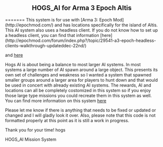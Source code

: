 <h2 align="center"> HOGS_AI for Arma 3 Epoch Altis</h2>
=======
This system is for use with [Arma 3: Epoch Mod] (http://epochmod.com/) and has locations specifically for
the island of Altis. This AI system also uses a headless client. If you do not know how to set up a headless 
client, you can find that information
[here](http://epochmod.com/forum/index.php?/topic/29541-a3-epoch-headless-clients-walkthrough-updateddec-22nd/)

and [here](https://github.com/hogscraper/A3_EPOCH_Headless_Client)

Hogs AI is about being a balance to most larger AI systems. In most systems a large number of AI spawn
around a large object. This presents its own set of challenges and weakness so I wanted a system that
spawned smaller groups around a larger area for players to hunt down and that would be used in concert
with already existing AI systems. The rewards, AI and locations can all be completely costomized in this 
system so if you enjoy those large type missions you could recreate them in this system as well. You can find
more information on this system [here](http://epochmod.com/forum/index.php?/topic/30682-hogs-ai-choose-your-own-mission-system-fixed-post-123114/#entry187566)

Please let me know if there is anything that needs to be fixed or updated or changed and I will gladly 
look it over. Also, please note that this code is not formatted properly at this point as it is still a work in
progress.

Thank you for your time!
hogs

HOGS_AI Mission System
